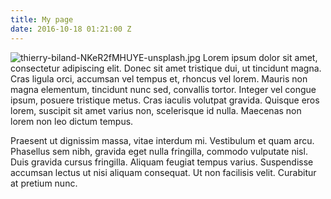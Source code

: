 ```yaml
---
title: My page
date: 2016-10-18 01:21:00 Z
---
```


![thierry-biland-NKeR2fMHUYE-unsplash.jpg](/uploads/thierry-biland-NKeR2fMHUYE-unsplash.jpg)
Lorem ipsum dolor sit amet, consectetur adipiscing elit. Donec sit amet tristique dui, ut tincidunt magna. Cras ligula orci, accumsan vel tempus et, rhoncus vel lorem. Mauris non magna elementum, tincidunt nunc sed, convallis tortor. Integer vel congue ipsum, posuere tristique metus. Cras iaculis volutpat gravida. Quisque eros lorem, suscipit sit amet varius non, scelerisque id nulla. Maecenas non lorem non leo dictum tempus.

Praesent ut dignissim massa, vitae interdum mi. Vestibulum et quam arcu. Phasellus sem nibh, gravida eget nulla fringilla, commodo vulputate nisl. Duis gravida cursus fringilla. Aliquam feugiat tempus varius. Suspendisse accumsan lectus ut nisi aliquam consequat. Ut non facilisis velit. Curabitur at pretium nunc.